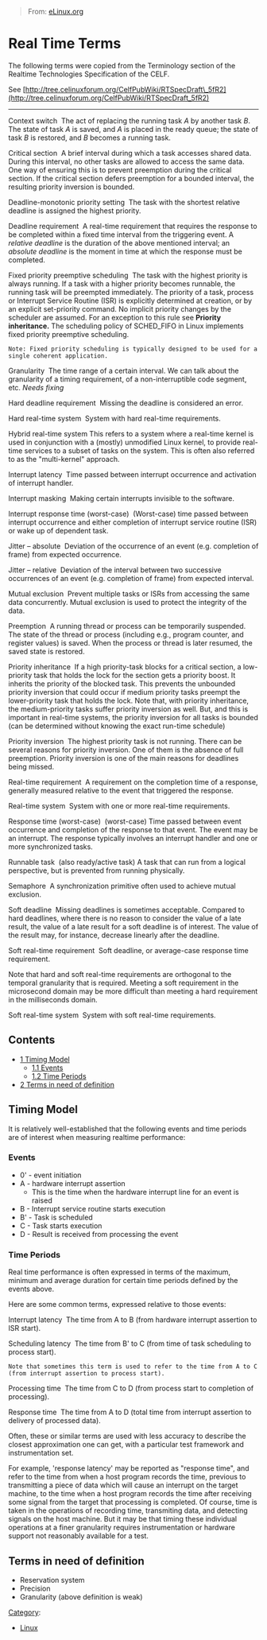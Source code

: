 > From: [eLinux.org](http://eLinux.org/Real_Time_Terms "http://eLinux.org/Real_Time_Terms")


# Real Time Terms



The following terms were copied from the Terminology section of the
Realtime Technologies Specification of the CELF.

See
[http://tree.celinuxforum.org/CelfPubWiki/RTSpecDraft\_5fR2](http://tree.celinuxforum.org/CelfPubWiki/RTSpecDraft_5fR2)

* * * * *

 Context switch 
The act of replacing the running task *A* by another task *B*. The state
of task *A* is saved, and *A* is placed in the ready queue; the state of
task *B* is restored, and *B* becomes a running task.

 Critical section 
A brief interval during which a task accesses shared data. During this
interval, no other tasks are allowed to access the same data. One way of
ensuring this is to prevent preemption during the critical section. If
the critical section defers preemption for a bounded interval, the
resulting priority inversion is bounded.

 Deadline-monotonic priority setting 
The task with the shortest relative deadline is assigned the highest
priority.

 Deadline requirement 
A real-time requirement that requires the response to be completed
within a fixed time interval from the triggering event. A *relative
deadline* is the duration of the above mentioned interval; an *absolute
deadline* is the moment in time at which the response must be completed.

 Fixed priority preemptive scheduling 
The task with the highest priority is always running. If a task with a
higher priority becomes runnable, the running task will be preempted
immediately. The priority of a task, process or Interrupt Service
Routine (ISR) is explicitly determined at creation, or by an explicit
set-priority command. No implicit priority changes by the scheduler are
assumed. For an exception to this rule see **Priority inheritance.** The
scheduling policy of SCHED\_FIFO in Linux implements fixed priority
preemptive scheduling.

<!-- -->

    Note: Fixed priority scheduling is typically designed to be used for a single coherent application.

 Granularity 
The time range of a certain interval. We can talk about the granularity
of a timing requirement, of a non-interruptible code segment, etc.
*Needs fixing*

 Hard deadline requirement 
Missing the deadline is considered an error.

 Hard real-time system 
System with hard real-time requirements.

 Hybrid real-time system
This refers to a system where a real-time kernel is used in conjunction
with a (mostly) unmodified Linux kernel, to provide real-time services
to a subset of tasks on the system. This is often also referred to as
the "multi-kernel" approach.

 Interrupt latency 
Time passed between interrupt occurrence and activation of interrupt
handler.

 Interrupt masking 
Making certain interrupts invisible to the software.

 Interrupt response time (worst-case) 
(Worst-case) time passed between interrupt occurrence and either
completion of interrupt service routine (ISR) or wake up of dependent
task.

 Jitter – absolute 
Deviation of the occurrence of an event (e.g. completion of frame) from
expected occurrence.

 Jitter – relative 
Deviation of the interval between two successive occurrences of an event
(e.g. completion of frame) from expected interval.

 Mutual exclusion 
Prevent multiple tasks or ISRs from accessing the same data
concurrently. Mutual exclusion is used to protect the integrity of the
data.

 Preemption 
A running thread or process can be temporarily suspended. The state of
the thread or process (including e.g., program counter, and register
values) is saved. When the process or thread is later resumed, the saved
state is restored.

 Priority inheritance 
If a high priority-task blocks for a critical section, a low-priority
task that holds the lock for the section gets a priority boost. It
inherits the priority of the blocked task. This prevents the unbounded
priority inversion that could occur if medium priority tasks preempt the
lower-priority task that holds the lock. Note that, with priority
inheritance, the medium-priority tasks suffer priority inversion as
well. But, and this is important in real-time systems, the priority
inversion for all tasks is bounded (can be determined without knowing
the exact run-time schedule)

 Priority inversion 
The highest priority task is not running. There can be several reasons
for priority inversion. One of them is the absence of full preemption.
Priority inversion is one of the main reasons for deadlines being
missed.

 Real-time requirement 
A requirement on the completion time of a response, generally measured
relative to the event that triggered the response.

 Real-time system 
System with one or more real-time requirements.

 Response time (worst-case) 
(worst-case) Time passed between event occurrence and completion of the
response to that event. The event may be an interrupt. The response
typically involves an interrupt handler and one or more synchronized
tasks.

 Runnable task 
(also ready/active task) A task that can run from a logical perspective,
but is prevented from running physically.

 Semaphore 
A synchronization primitive often used to achieve mutual exclusion.

 Soft deadline 
Missing deadlines is sometimes acceptable. Compared to hard deadlines,
where there is no reason to consider the value of a late result, the
value of a late result for a soft deadline is of interest. The value of
the result may, for instance, decrease linearly after the deadline.

 Soft real-time requirement 
Soft deadline, or average-case response time requirement.

Note that hard and soft real-time requirements are orthogonal to the
temporal granularity that is required. Meeting a soft requirement in the
microsecond domain may be more difficult than meeting a hard requirement
in the milliseconds domain.

 Soft real-time system 
System with soft real-time requirements.

## Contents

-   [1 Timing Model](#timing-model)
    -   [1.1 Events](#events)
    -   [1.2 Time Periods](#time-periods)
-   [2 Terms in need of definition](#terms-in-need-of-definition)

## Timing Model

It is relatively well-established that the following events and time
periods are of interest when measuring realtime performance:

### Events

-   0' - event initiation
-   A - hardware interrupt assertion
    -   This is the time when the hardware interrupt line for an event
        is raised
-   B - Interrupt service routine starts execution
-   B' - Task is scheduled
-   C - Task starts execution
-   D - Result is received from processing the event

### Time Periods

Real time performance is often expressed in terms of the maximum,
minimum and average duration for certain time periods defined by the
events above.

Here are some common terms, expressed relative to those events:

 Interrupt latency 
The time from A to B (from hardware interrupt assertion to ISR start).

 Scheduling latency 
The time from B' to C (from time of task scheduling to process start).

<!-- -->

    Note that sometimes this term is used to refer to the time from A to C (from interrupt assertion to process start).

 Processing time 
The time from C to D (from process start to completion of processing).

 Response time 
The time from A to D (total time from interrupt assertion to delivery of
processed data).

Often, these or similar terms are used with less accuracy to describe
the closest approximation one can get, with a particular test framework
and instrumentation set.

For example, 'response latency' may be reported as "response time", and
refer to the time from when a host program records the time, previous to
transmitting a piece of data which will cause an interrupt on the target
machine, to the time when a host program records the time after
receiving some signal from the target that processing is completed. Of
course, time is taken in the operations of recording time, transmiting
data, and detecting signals on the host machine. But it may be that
timing these individual operations at a finer granularity requires
instrumentation or hardware support not reasonably available for a test.

## Terms in need of definition

-   Reservation system
-   Precision
-   Granularity (above definition is weak)


[Category](http://eLinux.org/Special:Categories "Special:Categories"):

-   [Linux](http://eLinux.org/Category:Linux "Category:Linux")

